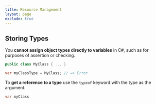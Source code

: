 ```yaml
---
title: Resource Management
layout: page
exclude: true
---
```


## Storing Types

You **cannot assign object types directly to variables** in C#, such as for purposes of assertion or checking.
```csharp
public class MyClass { ... }

var myClassType = MyClass; // => Error
```

To **get a reference to a type** use the `typeof` keyword with the type as the argument.
```csharp
var myClass
```
<!--stackedit_data:
eyJoaXN0b3J5IjpbMzAwOTA5ODE2XX0=
-->